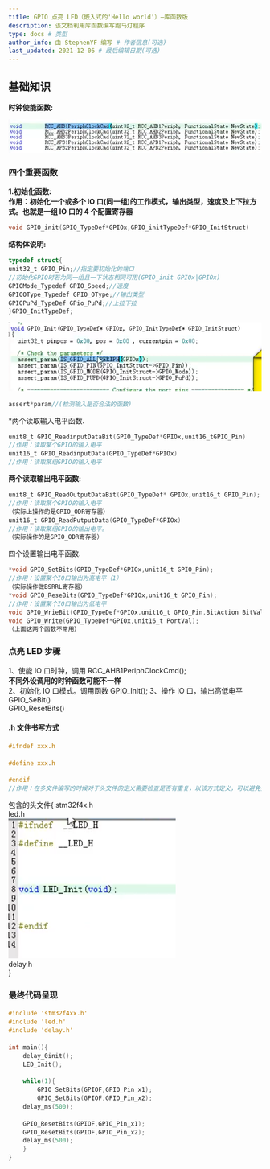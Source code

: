 ```yaml
---
title: GPIO 点亮 LED（嵌入式的'Hello world'）—库函数版
description: 该文档利用库函数编写跑马灯程序
type: docs # 类型
author_info: 由 StephenYF 编写 # 作者信息(可选)
last_updated: 2021-12-06 # 最后编辑日期(可选)
---
```




## 基础知识

**时钟使能函数:**

![alt图片](clockfuction.png)

### 四个重要函数

**1.初始化函数:**  
**作用：初始化一个或多个 IO 口(同一组)的工作模式，输出类型，速度及上下拉方式。也就是一组 IO 口的 4 个配置寄存器**

```C
void GPIO_init(GPIO_TypeDef*GPIOx,GPIO_initTypeDef*GPIO_InitStruct)
```

**结构体说明:**

```C
typedef struct{
unit32_t GPIO_Pin;//指定要初始化的端口
//初始化GPIO时若为同一组且一下状态相同可用(GPIO_init GPIOx|GPIOx)
GPIOMode_Typedef GPIO_Speed;//速度
GPIOOType_Typedef GPIO_OType;//输出类型
GPIOPuPd_TypeDef GPio_PuPd;//上拉下拉
}GPIO_InitTypeDef;
```

![alt图片](jiegouti.png)

```C
assert*param//(检测输入是否合法的函数)
```

\*两个读取输入电平函数.

```C
unit8_t GPIO_ReadinputDataBit(GPIO_TypeDef*GPIOx,unit16_tGPIO_Pin)
//作用：读取某个GPIO的输入电平
unit16_t GPIO_ReadinputData(GPIO_TypeDef*GPIOx)
//作用：读取某组GPIO的输入电平
```

**两个读取输出电平函数:**

```C
unit8_t GPIO_ReadOutputDataBit(GPIO_TypeDef* GPIOx,unit16_t GPIO_Pin);
//作用：读取某个GPIO的输入电平
（实际上操作的是GPIO_ODR寄存器）
unit16_t GPIO_ReadPutputData(GPIO_TypeDef*GPIOx)
//作用：读取某组GPIO的输出电平。
（实际操作的是GPIO_ODR寄存器）
```

四个设置输出电平函数.

```C
*void GPIO_SetBits(GPIO_TypeDef*GPIOx,unit16_t GPIO_Pin);
//作用：设置某个IO口输出为高电平（1）
（实际操作做BSRRL寄存器）
*void GPIO_ReseBits(GPIO_TypeDef*GPIOx,unit16_t GPIO_Pin);
//作用：设置某个IO口输出为低电平
void GPIO_WrieBit(GPIO_TypeDef*GPIOx,unit16_t GPIO_Pin,BitAction BitVal);
void GPIO_Write(GPIO_TypeDef*GPIOx,unit16_t PortVal);
（上面这两个函数不常用）
```

### 点亮 LED 步骤

1、使能 IO 口时钟，调用 RCC_AHB1PeriphClockCmd();  
**不同外设调用的时钟函数可能不一样**  
2、初始化 IO 口模式。调用函数 GPIO_Init();
3、操作 IO 口，输出高低电平  
GPIO_SeBit()  
GPIO_ResetBits()

#### **.h 文件书写方式**

```C
#ifndef xxx.h

#define xxx.h

#endif
//作用：在多文件编写的时候对于头文件的定义需要检查是否有重复，以该方式定义，可以避免头文件的重复定义
```

包含的头文件{
stm32f4x.h  
 led.h  
 ![alt图片](led_h.png)  
 delay.h  
}

### **最终代码呈现**

```C
#include 'stm32f4xx.h'
#include 'led.h'
#include 'delay.h'

int main(){
    delay_0init();
    LED_Init();

    while(1){
        GPIO_SetBits(GPIOF,GPIO_Pin_x1);
        GPIO_SetBits(GPIOF,GPIO_Pin_x2);
    delay_ms(500);

    GPIO_ResetBits(GPIOF,GPIO_Pin_x1);
    GPIO_ResetBits(GPIOF,GPIO_Pin_x2);
    delay_ms(500);
    }
}
```
